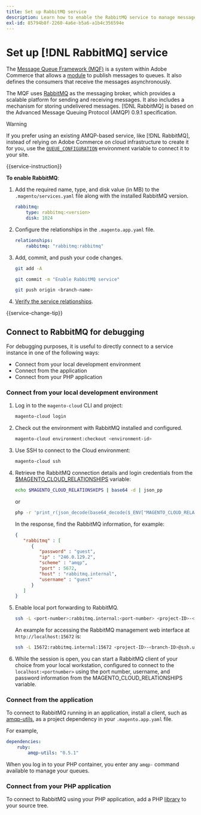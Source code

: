 ```yaml
---
title: Set up RabbitMQ service
description: Learn how to enable the RabbitMQ service to manage message queues for Adobe Commerce on cloud infrastructure.
exl-id: 85794b8f-2260-4a6e-b5a6-a1b4c356594e
---
```

# Set up [!DNL RabbitMQ] service

The [Message Queue Framework (MQF)](https://experienceleague.adobe.com/docs/commerce-operations/configuration-guide/message-queues/message-queue-framework.html) is a system within Adobe Commerce that allows a [module](https://glossary.magento.com/module) to publish messages to queues. It also defines the consumers that receive the messages asynchronously.

The MQF uses [RabbitMQ](https://www.rabbitmq.com/) as the messaging broker, which provides a scalable platform for sending and receiving messages. It also includes a mechanism for storing undelivered messages. [!DNL RabbitMQ] is based on the Advanced Message Queuing Protocol (AMQP) 0.9.1 specification.

>[!WARNING]
>
>If you prefer using an existing AMQP-based service, like [!DNL RabbitMQ], instead of relying on Adobe Commerce on cloud infrastructure to create it for you, use the [`QUEUE_CONFIGURATION`](../environment/variables-deploy.md#queue_configuration) environment variable to connect it to your site.

{{service-instruction}}

**To enable RabbitMQ**:

1. Add the required name, type, and disk value (in MB) to the `.magento/services.yaml` file along with the installed RabbitMQ version.

   ```yaml
   rabbitmq:
       type: rabbitmq:<version>
       disk: 1024
   ```

1. Configure the relationships in the `.magento.app.yaml` file.

   ```yaml
   relationships:
       rabbitmq: "rabbitmq:rabbitmq"
   ```

1. Add, commit, and push your code changes.

   ```bash
   git add -A
   ```

   ```bash
   git commit -m "Enable RabbitMQ service"
   ```

   ```bash
   git push origin <branch-name>
   ```

1. [Verify the service relationships](services-yaml.md#service-relationships).

{{service-change-tip}}

## Connect to RabbitMQ for debugging

For debugging purposes, it is useful to directly connect to a service instance in one of the following ways:

- Connect from your local development environment
- Connect from the application
- Connect from your PHP application

### Connect from your local development environment

1. Log in to the `magento-cloud` CLI and project:

   ```bash
   magento-cloud login
   ```

1. Check out the environment with RabbitMQ installed and configured.

   ```bash
   magento-cloud environment:checkout <environment-id>
   ```

1. Use SSH to connect to the Cloud environment:

   ```bash
   magento-cloud ssh
   ```

1. Retrieve the RabbitMQ connection details and login credentials from the [$MAGENTO_CLOUD_RELATIONSHIPS](../application/properties.md#relationships) variable:

   ```bash
   echo $MAGENTO_CLOUD_RELATIONSHIPS | base64 -d | json_pp
   ```

      or

   ```bash
   php -r 'print_r(json_decode(base64_decode($_ENV["MAGENTO_CLOUD_RELATIONSHIPS"])));'
   ```

   In the response, find the RabbitMQ information, for example:

   ```json
   {
      "rabbitmq" : [
         {
            "password" : "guest",
            "ip" : "246.0.129.2",
            "scheme" : "amqp",
            "port" : 5672,
            "host" : "rabbitmq.internal",
            "username" : "guest"
         }
      ]
   }
   ```

1. Enable local port forwarding to RabbitMQ.

   ```bash
   ssh -L <port-number>:rabbitmq.internal:<port-number> <project-ID>-<branch-ID>@ssh.us.magentosite.cloud
   ```

   An example for accessing the RabbitMQ management web interface at `http://localhost:15672` is:

   ```bash
   ssh -L 15672:rabbitmq.internal:15672 <project-ID>-<branch-ID>@ssh.us.magentosite.cloud
   ```

1. While the session is open, you can start a RabbitMQ client of your choice from your local workstation, configured to connect to the `localhost:<portnumber>` using the port number, username, and password information from the MAGENTO_CLOUD_RELATIONSHIPS variable.

### Connect from the application

To connect to RabbitMQ running in an application, install a client, such as [amqp-utils](https://github.com/dougbarth/amqp-utils), as a project dependency in your `.magento.app.yaml` file.

For example,

```yaml
dependencies:
    ruby:
        amqp-utils: "0.5.1"
```

When you log in to your PHP container, you enter any `amqp-` command available to manage your queues.

### Connect from your PHP application

To connect to RabbitMQ using your PHP application, add a PHP [library](https://glossary.magento.com/library) to your source tree.
